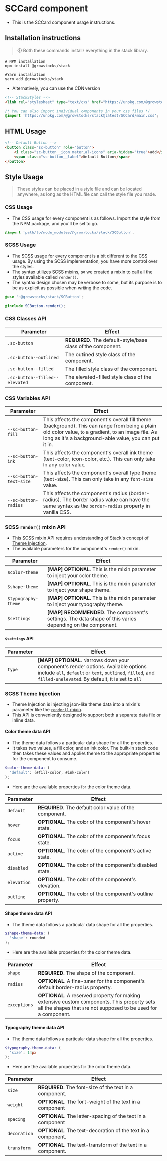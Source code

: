 # SCCard component
- This is the SCCard component usage instructions.
## Installation instructions
>🛈 Both these commands installs everything in the stack library.
```shell
# NPM installation
npm install @growstocks/stack

#Yarn installation
yarn add @growstocks/stack
```
- Alternatively, you can use the CDN version
```html
<!-- StackStyles -->
<link rel="stylesheet" type="text/css" href="https://unpkg.com/@growstocks/stack@latest/main.css" />
```
```css
/* You can also import individual components in your css files */
@import 'https://unpkg.com/@growstocks/stack@latest/SCCard/main.css';
```
## HTML Usage
```html
<!-- Default Button -->
<button class="sc-button" role="button">
    <i class="sc-button__icon material-icons" aria-hidden="true">add</i>
    <span class="sc-button__label">Default Button</span>
</button>
```

## Style Usage
>These styles can be placed in a style file and can be located anywhere, as long as the HTML file can call the style file you made.
### CSS Usage
- The CSS usage for every component is as follows. Import the style from the NPM package, and you'll be set to go.
```css
@import 'path/to/node_modules/@growstocks/stack/SCButton';
```
### SCSS Usage
- The SCSS usage for every component is a bit different to the CSS usage. By using the SCSS implementation, you have more control over the styles.
- The syntax utilizes SCSS mixins, so we created a mixin to call all the styles available called `render()`.
- The syntax design chosen may be verbose to some, but its purpose is to be as explicit as possible when writing the code.
```scss
@use '~@growstocks/stack/SCButton';

@include SCButton.render();
```
### CSS Classes API
| Parameter | Effect |
|-----|-----|
| `.sc-button` | **REQUIRED**. The default-style/base class of the component. |
| `.sc-button--outlined` | The outlined style class of the component. |
| `.sc-button--filled` | The filled style class of the component. |
| `.sc-button--filled--elevated` | The elevated-filled style class of the component. |

### CSS Variables API
| Parameter | Effect |
|-----|-----|
| `--sc-button-fill` | This affects the component's overall fill theme (background). This can range from being a plain old color value, to a gradient, to an image file. As long as it's a background-able value, you can put it in. |
| `--sc-button-ink` | This affects the component's overall ink theme (text-color, icon-color, etc.). This can only take in any color value. |
| `--sc-button-text-size` | This affects the component's overall type theme (text-size). This can only take in any `font-size` value. |
| `--sc-button-radius` | This affects the component's radius (border-radius). The border radius value can have the same syntax as the `border-radius` property in vanilla CSS. |

### SCSS `render()` mixin API
- This SCSS mixin API requires understanding of Stack's concept of [Theme Injection](#scss-theme-injection).
- The available parameters for the component's `render()` mixin.

| Parameter | Effect |
|-----|-----|
| `$color-theme` | **[MAP] OPTIONAL**. This is the mixin parameter to inject your color theme. |
| `$shape-theme` | **[MAP] OPTIONAL**. This is the mixin parameter to inject your shape theme. |
| `$typography-theme` | **[MAP] OPTIONAL**. This is the mixin parameter to inject your typography theme.
| `$settings` | **[MAP] RECOMMENDED**. The component's settings. The data shape of this varies depending on the component.

#### `$settings` API
| Parameter | Effect |
|-----|-----|
| `type` | **[MAP] OPTIONAL**. Narrows down your component's render options. Available options include `all`, `default` or `text`, `outlined`, `filled`, and `filled-unelevated`. By default, it is set to `all` |

### SCSS Theme Injection
- Theme Injection is injecting json-like theme data into a mixin's parameter like the [`render()` mixin](#scss-render-mixin-api).
- This API is conveniently designed to support both a separate data file or inline data.

#### Color theme data API
- The theme data follows a particular data shape for all the properties.
- It takes two values, a fill color, and an ink color. The built-in stack code then takes these values and applies theme to the appropriate properties for the component to consume.
```scss
$color-theme-data: (
  'default': (#fill-color, #ink-color)
);
```
- Here are the available properties for the color theme data.

| Parameter | Effect |
|-----|-----|
| `default` | **REQUIRED**. The default color value of the component. |
| `hover` | **OPTIONAL**. The color of the component's hover state. |
| `focus` | **OPTIONAL**. The color of the component's focus state. |
| `active` | **OPTIONAL**. The color of the component's active state. |
| `disabled` | **OPTIONAL**. The color of the component's disabled state. |
| `elevation` | **OPTIONAL**. The color of the component's elevation. |
| `outline` | **OPTIONAL**. The color of the component's outline property. |

#### Shape theme data API
- The theme data follows a particular data shape for all the properties.
```scss
$shape-theme-data: (
  'shape': rounded
);
```
- Here are the available properties for the color theme data.

| Parameter | Effect |
|-----|-----|
| `shape` | **REQUIRED**. The shape of the component. |
| `radius` | **OPTIONAL**. A fine-tuner for the component's default border-radius property. |
| `exceptions` | **OPTIONAL**. A reserved property for making extensive custom components. This property sets all the shapes that are not supposed to be used for a component. |

#### Typography theme data API
- The theme data follows a particular data shape for all the properties.
```scss
$typography-theme-data: (
  'size': 14px
);
```
- Here are the available properties for the color theme data.

| Parameter | Effect |
|-----|-----|
| `size` | **REQUIRED**. The font-size of the text in a component. |
| `weight` | **OPTIONAL**. The font-weight of the text in a component |
| `spacing` | **OPTIONAL**. The letter-spacing of the text in a component |
| `decoration` | **OPTIONAL**. The text-decoration of the text in a component. |
| `transform` | **OPTIONAL**. The text-transform of the text in a component. |
